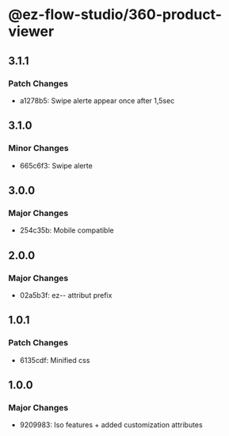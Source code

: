 # @ez-flow-studio/360-product-viewer

## 3.1.1

### Patch Changes

- a1278b5: Swipe alerte appear once after 1,5sec

## 3.1.0

### Minor Changes

- 665c6f3: Swipe alerte

## 3.0.0

### Major Changes

- 254c35b: Mobile compatible

## 2.0.0

### Major Changes

- 02a5b3f: ez-- attribut prefix

## 1.0.1

### Patch Changes

- 6135cdf: Minified css

## 1.0.0

### Major Changes

- 9209983: Iso features + added customization attributes

